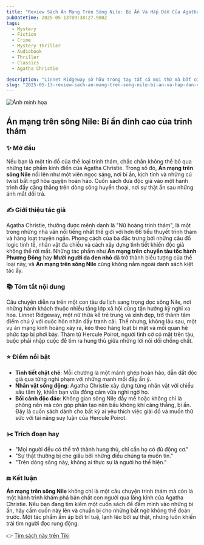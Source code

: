 ```yaml
---
title: "Review Sách Án Mạng Trên Sông Nile: Bí Ẩn Và Hấp Dẫn Của Agatha Christie"
pubDatetime: 2025-05-13T09:38:27.900Z
tags:
  - Mystery
  - Fiction
  - Crime
  - Mystery Thriller
  - Audiobook
  - Thriller
  - Classics
  - Agatha Christie

description: "Linnet Ridgeway sở hữu trong tay tất cả mọi thứ mà bất cứ một người nào cũng có thể lấy làm ghen tị: tuổi trẻ, sắc đẹp, sự thông minh, của cải và một vị hôn phu rất xứng với cô. Rồi một ngày nọ, người bạn thân nhất của của Linnet - Jackie - đưa vị hôn phu điển trai của mình là Simon Doyle đến, để xin Linnet cho anh một việc làm. Giờ thì chính Linnet và Simon lại đi hưởng tuần trăng mật với nhau, trên một chuyến tàu dạo quanh sông Nile. Bất chợt, Linnet bị giết hại, Jackie trở thành đối tượng bị tình nghi hàng đầu nhưng cô không hề có khả năng thực hiện được điều ấy. Không chỉ dừng lại ở đó, thủ phạm lần lượt ra tay thêm với hai vị khách nữa trong đoàn. Đúng là một vụ án bí hiểm, không có manh mối, nhân chứng, và đoàn khách du lịch dường như cũng không có mối quan hệ với nạn nhân. Tuy nhiên, không có điều gì có thể lọt khỏi tầm mắt của thám tử lừng danh Hercule Poirot."
slug: "2025-05-13-review-sach-an-mang-tren-song-nile-bi-an-va-hap-dan-cua-agatha-christie"
---
```


![Ảnh minh họa](https://images-na.ssl-images-amazon.com/images/S/compressed.photo.goodreads.com/books/1360507944i/17345612.jpg) 

 ## Án mạng trên sông Nile: Bí ẩn đỉnh cao của trinh thám

### ✨ Mở đầu  
Nếu bạn là một tín đồ của thể loại trinh thám, chắc chắn không thể bỏ qua những tác phẩm kinh điển của Agatha Christie. Trong số đó, **Án mạng trên sông Nile** nổi lên như một viên ngọc sáng, nơi bí ẩn, kịch tính và những cú twist bất ngờ hòa quyện hoàn hảo. Cuốn sách đưa độc giả vào một hành trình đầy căng thẳng trên dòng sông huyền thoại, nơi sự thật ẩn sau những ánh mắt dối trá.

### ✍️ Giới thiệu tác giả  
Agatha Christie, thường được mệnh danh là "Nữ hoàng trinh thám", là một trong những nhà văn nổi tiếng nhất thế giới với hơn 66 tiểu thuyết trinh thám và hàng loạt truyện ngắn. Phong cách của bà đặc trưng bởi những câu đố logic tinh tế, nhân vật đa chiều và cách xây dựng tình tiết khiến độc giả không thể rời mắt. Những tác phẩm như **Án mạng trên chuyến tàu tốc hành Phương Đông** hay **Mười người da đen nhỏ** đã trở thành biểu tượng của thể loại này, và **Án mạng trên sông Nile** cũng không nằm ngoài danh sách kiệt tác ấy.

### 📚 Tóm tắt nội dung  
Câu chuyện diễn ra trên một con tàu du lịch sang trọng dọc sông Nile, nơi những hành khách thuộc nhiều tầng lớp xã hội cùng tận hưởng kỳ nghỉ xa hoa. Linnet Ridgeway, một nữ thừa kế trẻ trung và xinh đẹp, trở thành tâm điểm chú ý với cuộc hôn nhân đầy tranh cãi. Thế nhưng, không lâu sau, một vụ án mạng kinh hoàng xảy ra, kéo theo hàng loạt bí mật và mối quan hệ phức tạp bị phơi bày. Thám tử Hercule Poirot, người tình cờ có mặt trên tàu, buộc phải nhập cuộc để tìm ra hung thủ giữa những lời nói dối chồng chất.

### ⭐ Điểm nổi bật  
- **Tình tiết chặt chẽ**: Mỗi chương là một mảnh ghép hoàn hảo, dẫn dắt độc giả qua từng nghi phạm với những manh mối đầy ẩn ý.  
- **Nhân vật sống động**: Agatha Christie xây dựng từng nhân vật với chiều sâu tâm lý, khiến bạn vừa đồng cảm vừa nghi ngờ họ.  
- **Bối cảnh độc đáo**: Không gian sông Nile đầy mê hoặc không chỉ là phông nền mà còn góp phần tạo nên bầu không khí căng thẳng, bí ẩn.  
Đây là cuốn sách dành cho bất kỳ ai yêu thích việc giải đố và muốn thử sức với tài năng suy luận của Hercule Poirot.

### ✂️ Trích đoạn hay  
- "Mọi người đều có thể trở thành hung thủ, chỉ cần họ có đủ động cơ."  
- "Sự thật thường bị che giấu bởi những điều chúng ta muốn tin."  
- "Trên dòng sông này, không ai thực sự là người họ thể hiện."

### 🔚 Kết luận  
**Án mạng trên sông Nile** không chỉ là một câu chuyện trinh thám mà còn là một hành trình khám phá bản chất con người qua lăng kính của Agatha Christie. Nếu bạn đang tìm kiếm một cuốn sách để đắm mình vào những bí ẩn, hãy cầm cuốn này lên và chuẩn bị cho những bất ngờ không thể đoán trước. Một tác phẩm ấm áp bởi trí tuệ, lạnh lẽo bởi sự thật, nhưng luôn khiến trái tim người đọc rung động.

👉 [Tìm sách này trên Tiki](https://tiki.vn/search?q=%C3%81n%20M%E1%BA%A1ng%20Tr%C3%AAn%20S%C3%B4ng%20Nile)
